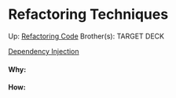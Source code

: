 # Refactoring Techniques

Up: [Refactoring Code](refactoring_code)
Brother(s):
TARGET DECK

[Dependency Injection](dependency_injection)



































#### Why:
#### How:









